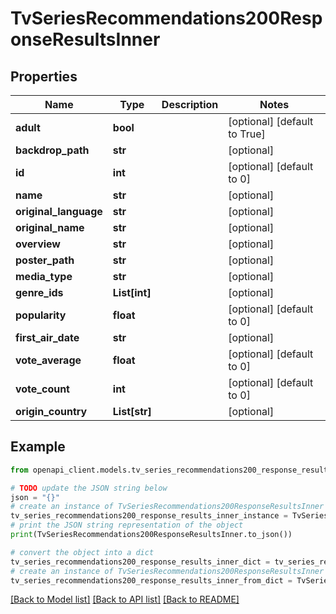 # TvSeriesRecommendations200ResponseResultsInner


## Properties

Name | Type | Description | Notes
------------ | ------------- | ------------- | -------------
**adult** | **bool** |  | [optional] [default to True]
**backdrop_path** | **str** |  | [optional] 
**id** | **int** |  | [optional] [default to 0]
**name** | **str** |  | [optional] 
**original_language** | **str** |  | [optional] 
**original_name** | **str** |  | [optional] 
**overview** | **str** |  | [optional] 
**poster_path** | **str** |  | [optional] 
**media_type** | **str** |  | [optional] 
**genre_ids** | **List[int]** |  | [optional] 
**popularity** | **float** |  | [optional] [default to 0]
**first_air_date** | **str** |  | [optional] 
**vote_average** | **float** |  | [optional] [default to 0]
**vote_count** | **int** |  | [optional] [default to 0]
**origin_country** | **List[str]** |  | [optional] 

## Example

```python
from openapi_client.models.tv_series_recommendations200_response_results_inner import TvSeriesRecommendations200ResponseResultsInner

# TODO update the JSON string below
json = "{}"
# create an instance of TvSeriesRecommendations200ResponseResultsInner from a JSON string
tv_series_recommendations200_response_results_inner_instance = TvSeriesRecommendations200ResponseResultsInner.from_json(json)
# print the JSON string representation of the object
print(TvSeriesRecommendations200ResponseResultsInner.to_json())

# convert the object into a dict
tv_series_recommendations200_response_results_inner_dict = tv_series_recommendations200_response_results_inner_instance.to_dict()
# create an instance of TvSeriesRecommendations200ResponseResultsInner from a dict
tv_series_recommendations200_response_results_inner_from_dict = TvSeriesRecommendations200ResponseResultsInner.from_dict(tv_series_recommendations200_response_results_inner_dict)
```
[[Back to Model list]](../README.md#documentation-for-models) [[Back to API list]](../README.md#documentation-for-api-endpoints) [[Back to README]](../README.md)


